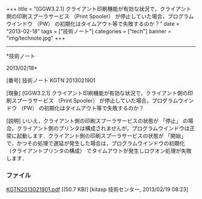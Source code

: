 ﻿+++
title = "[GGW3.2.1] クライアント印刷機能が有効な状況で，クライアント側の印刷スプーラサービス （Print Spooler） が停止していた場合，プログラムウインドウ （PW） の初期化はタイムアウト等で失敗するのか？"
date = "2013-02-18"
tags = ["技術ノート"]
categories = ["tech"]
banner = "img/technote.jpg"
+++

-----------------------------------------------------------------------------------------------------------------------------

*技術ノート

2013/02/18*


[番号]
技術ノート KGTN 2013021901

[現象]
[GGW3.2.1]
クライアント印刷機能が有効な状況で，クライアント側の印刷スプーラサービス
（Print Spooler） が停止していた場合，プログラムウインドウ （PW）
の初期化はタイムアウト等で失敗するのか？

[説明]
いいえ，クライアント側の印刷スプーラサービスの状態が 「停止」
の場合，クライアント側のプリンタは構成されませんが，プログラムウインドウは正常に起動します．クライアント側の印刷スプーラサービスの状態が
「開始」
で，かつその処理で遅延が発生した場合は，プログラムウインドウの初期化
（クライアントプリンタの構成）
でタイムアウトが発生しログオン処理が失敗します．


### ファイル

 
 


[KGTN2013021901.pdf](http://techreport.kitasp.net/attachments/download/1207/KGTN2013021901.pdf)
 [(50.7 KB)] [kitasp 技術センター, 2013/02/19
08:23]


 


 

